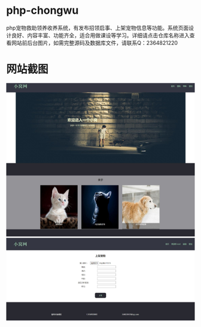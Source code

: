 # php-chongwu
php宠物救助领养收养系统，有发布招领启事、上架宠物信息等功能。系统页面设计良好、内容丰富、功能齐全，适合用做课设等学习。详细请点击仓库名称进入查看网站前后台图片，如需完整源码及数据库文件，请联系Q：2364821220
# 网站截图
![image](https://github.com/hzl0898/php-chongwu/blob/main/网站首页.png)
![image](https://github.com/hzl0898/php-chongwu/blob/main/上架宠物.png)
